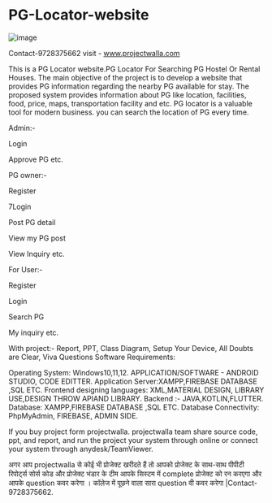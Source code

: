 # PG-Locator-website
![image](https://user-images.githubusercontent.com/121348131/209620603-a804e483-a953-4b2f-a1fb-f317eb2c9744.png)


Contact-9728375662 visit - www.projectwalla.com

This is a PG Locator website.PG Locator For Searching PG Hostel Or Rental Houses. The main objective of the project is to develop a website that provides PG information regarding the nearby PG available for stay. The proposed system provides information about PG like location, facilities, food, price, maps, transportation facility and etc. PG locator is a valuable tool for modern business. you can search the location of PG every time.

Admin:- 

Login

Approve PG etc.

PG owner:-

Register

7Login

Post PG detail

View my PG post

View Inquiry etc.

For User:-

Register

Login

Search PG

My inquiry etc. 

With project:- Report, PPT, Class Diagram, Setup Your Device, All Doubts are Clear, Viva Questions
Software Requirements:

Operating System: Windows10,11,12.
APPLICATION/SOFTWARE - ANDROID STUDIO, CODE EDITTER.
Application Server:XAMPP,FIREBASE DATABASE ,SQL ETC.
Frontend designing languages: XML,MATERIAL DESIGN, LIBRARY USE,DESIGN THROW APIAND LIBRARY.
Backend :- JAVA,KOTLIN,FLUTTER.
Database:  XAMPP,FIREBASE DATABASE ,SQL ETC.
Database Connectivity:   PhpMyAdmin, FIREBASE, ADMIN SIDE.

If you buy project form projectwalla. projectwalla team share source code, ppt, and report, and run the project your system through online or connect your system through anydesk/TeamViewer.

अगर आप  projectwalla से कोई भी प्रोजेक्ट खरीदते हैं तो आपको प्रोजेक्ट के साथ-साथ पीपीटी रिपोर्ट्स सोर्स कोड और प्रोजेक्ट भंडार के टीम आपके सिस्टम में complete प्रोजेक्ट को रन करएगा और आपके question  कवर करेगा । कॉलेज में पूछने वाला सारा question वी कवर करेगा |Contact-9728375662.

 
